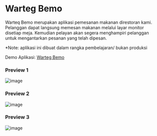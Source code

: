 # Warteg Bemo

Warteq Bemo merupakan aplikasi pemesanan makanan direstoran kami. Pelanggan dapat langsung memesan makanan melalui layar monitor disetiap meja. Kemudian pelayan akan segera menghampiri pelanggan untuk mengantarkan pesanan yang telah dipesan.

*Note: aplikasi ini dibuat dalam rangka pembelajaran/ bukan produksi

Demo Aplikasi: [Warteg Bemo](https://abdanzamzam.github.io/warteg-bemo/index.html)

### Preview 1
![image](https://github.com/abdanzamzam/warteg-bemo/blob/main/Screenshot%201.png)

### Preview 2
![image](https://github.com/abdanzamzam/warteg-bemo/blob/main/Screenshot%202.png)

### Preview 3
![image](https://github.com/abdanzamzam/warteg-bemo/blob/main/Screenshot%203.png)
